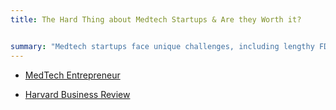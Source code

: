 ```yaml
---
title: The Hard Thing about Medtech Startups & Are they Worth it?


summary: "Medtech startups face unique challenges, including lengthy FDA/CE approval processes, complex clinical trials, and long sales cycles, making them difficult to fund and sustain. However, mission-driven founders can overcome these obstacles by securing alternative funding and leveraging regulatory advantages. Despite the hurdles, the societal impact and potential healthcare improvements make the effort worthwhile."
---
```




- [MedTech Entrepreneur](https://medium.com/@fouadalnoor1/the-hard-thing-about-medtech-startups-why-theyre-worth-it-de41d4198084) 



- [Harvard Business Review](https://hbr.org/2006/05/why-innovation-in-health-care-is-so-hard)